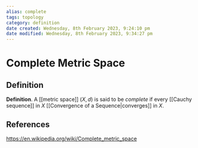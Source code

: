 ```yaml
---
alias: complete
tags: topology
category: definition
date created: Wednesday, 8th February 2023, 9:24:10 pm
date modified: Wednesday, 8th February 2023, 9:34:27 pm
---
```

# Complete Metric Space

## Definition

**Definition**. A [[metric space]] $(X, d)$ is said to be _complete_ if every [[Cauchy sequence]] in $X$ [[Convergence of a Sequence|converges]] in $X$.

## References

https://en.wikipedia.org/wiki/Complete_metric_space